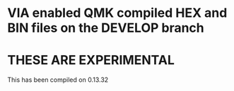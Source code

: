 # VIA enabled QMK compiled HEX and BIN files on the DEVELOP branch

# THESE ARE EXPERIMENTAL 

 This has been compiled on 0.13.32
